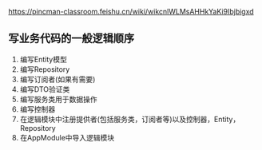 https://pincman-classroom.feishu.cn/wiki/wikcnlWLMsAHHkYaKi9Ibjbigxd

## 写业务代码的一般逻辑顺序

1. 编写Entity模型
2. 编写Repository
3. 编写订阅者(如果有需要)
4. 编写DTO验证类
5. 编写服务类用于数据操作
6. 编写控制器
7. 在逻辑模块中注册提供者(包括服务类，订阅者等)以及控制器，Entity，Repository
8. 在AppModule中导入逻辑模块

